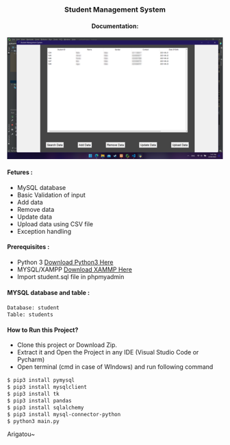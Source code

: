 ###  <center> Student Management System</center>
####  <center> Documentation: </center>

[<img src="documentation/doc.png" />](https://t.me/vinayak_09)

#### Fetures :
- MySQL database
- Basic Validation of input
- Add data
- Remove data
- Update data
- Upload data using CSV file
- Exception handling

#### Prerequisites :
- Python 3 [Download Python3 Here](https://www.python.org/downloads/)
- MYSQL/XAMPP [Download XAMMP Here](https://www.apachefriends.org/download.html)
- Import student.sql file in phpmyadmin

#### MYSQL database and table :
```
Database: student 
Table: students
```


#### How to Run this Project?
- Clone this project or Download Zip.
- Extract it and Open the Project in any IDE (Visual Studio Code or Pycharm)
- Open terminal (cmd in case of WIndows) and run following command
```shell
$ pip3 install pymysql
$ pip3 install mysqlclient
$ pip3 install tk
$ pip3 install pandas
$ pip3 install sqlalchemy
$ pip3 install mysql-connector-python
$ python3 main.py
```

Arigatou~
